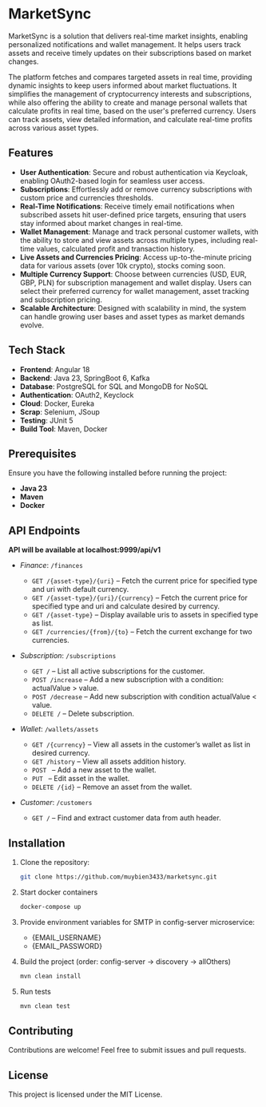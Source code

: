 # MarketSync

MarketSync is a solution that delivers real-time market insights, enabling personalized notifications and wallet 
management. It helps users track assets and receive timely updates on their subscriptions based on market changes.

The platform fetches and compares targeted assets in real time, providing dynamic insights to keep users 
informed about market fluctuations. It simplifies the management of cryptocurrency interests and subscriptions, 
while also offering the ability to create and manage personal wallets that calculate profits in real time, 
based on the user's preferred currency. Users can track assets, view detailed information, 
and calculate real-time profits across various asset types.

## Features

- **User Authentication**: Secure and robust authentication via Keycloak, 
enabling OAuth2-based login for seamless user access.
- **Subscriptions**: Effortlessly add or remove currency subscriptions with custom price and currencies thresholds.
- **Real-Time Notifications**: Receive timely email notifications when subscribed assets hit user-defined price targets, 
ensuring that users stay informed about market changes in real-time.
- **Wallet Management**: Manage and track personal customer wallets, 
with the ability to store and view assets across multiple types, 
including real-time values, calculated profit and transaction history.
- **Live Assets and Currencies Pricing**: Access up-to-the-minute pricing data for 
various assets (over 10k crypto), stocks coming soon.
- **Multiple Currency Support**: Choose between currencies (USD, EUR, GBP, PLN) 
for subscription management and wallet display. Users can select their preferred currency for wallet management, 
asset tracking and subscription pricing.
- **Scalable Architecture**: Designed with scalability in mind, the system can handle growing user 
bases and asset types as market demands evolve.

## Tech Stack

- **Frontend**: Angular 18
- **Backend**: Java 23, SpringBoot 6, Kafka
- **Database**: PostgreSQL for SQL and MongoDB for NoSQL
- **Authentication**: OAuth2, Keyclock
- **Cloud**: Docker, Eureka
- **Scrap**: Selenium, JSoup
- **Testing**: JUnit 5
- **Build Tool**: Maven, Docker

## Prerequisites

Ensure you have the following installed before running the project:

- **Java 23**
- **Maven**
- **Docker**

## API Endpoints

**API will be available at localhost:9999/api/v1**

- *Finance*: `/finances`
    - `GET /{asset-type}/{uri}` – Fetch the current price for specified type and uri with default currency.
    - `GET /{asset-type}/{uri}/{currency}` – Fetch the current price for specified type and uri and calculate desired by currency.
    - `GET /{asset-type}` – Display available uris to assets in specified type as list.
    - `GET /currencies/{from}/{to}` – Fetch the current exchange for two currencies.

- *Subscription*: `/subscriptions`
    - `GET /` – List all active subscriptions for the customer.
    - `POST /increase` – Add a new subscription with a condition: actualValue > value.
    - `POST /decrease` – Add new subscription with condition actualValue < value.
    - `DELETE /` – Delete subscription.

- *Wallet*: `/wallets/assets`
    - `GET /{currency}` – View all assets in the customer’s wallet as list in desired currency.
    - `GET /history` – View all assets addition history.
    - `POST ` – Add a new asset to the wallet.
    - `PUT ` – Edit asset in the wallet.
    - `DELETE /{id}` – Remove an asset from the wallet.

- *Customer*: `/customers`
    - `GET /` – Find and extract customer data from auth header.

## Installation

1. Clone the repository:
   ```bash
   git clone https://github.com/muybien3433/marketsync.git
   ```
   
2. Start docker containers
   ```bash
   docker-compose up
   ```
   
3. Provide environment variables for SMTP in config-server microservice:
      - {EMAIL_USERNAME} 
      - {EMAIL_PASSWORD}

4. Build the project (order: config-server -> discovery -> allOthers)
   ```bash
   mvn clean install
   ```
   
5. Run tests
   ```bash
   mvn clean test
   ```

## Contributing
Contributions are welcome! Feel free to submit issues and pull requests.

## License
This project is licensed under the MIT License.
